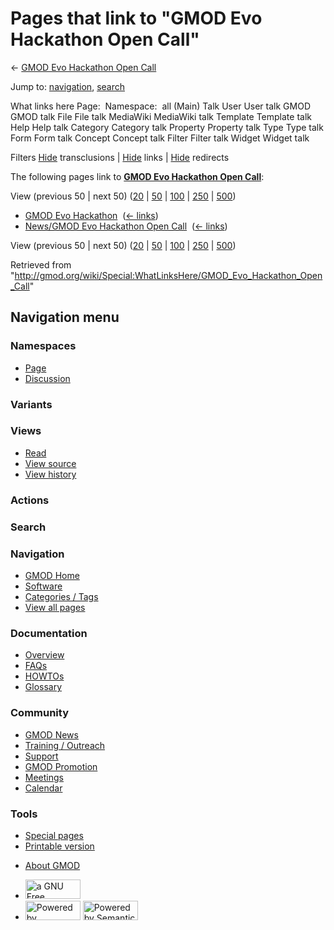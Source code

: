 <div id="mw-page-base" class="noprint">

</div>

<div id="mw-head-base" class="noprint">

</div>

<div id="content" class="mw-body" role="main">

<span id="top"></span>

<div id="mw-js-message" style="display:none;">

</div>



# <span dir="auto">Pages that link to "GMOD Evo Hackathon Open Call"</span>

<div id="bodyContent">

<div id="contentSub">

← [GMOD Evo Hackathon Open
Call](/wiki/GMOD_Evo_Hackathon_Open_Call "GMOD Evo Hackathon Open Call")

</div>

<div id="jump-to-nav" class="mw-jump">

Jump to: [navigation](#mw-navigation), [search](#p-search)

</div>

<div id="mw-content-text">

What links here Page:  Namespace:  all (Main) Talk User User talk GMOD
GMOD talk File File talk MediaWiki MediaWiki talk Template Template talk
Help Help talk Category Category talk Property Property talk Type Type
talk Form Form talk Concept Concept talk Filter Filter talk Widget
Widget talk

Filters
[Hide](/mediawiki/index.php?title=Special:WhatLinksHere/GMOD_Evo_Hackathon_Open_Call&hidetrans=1 "Special:WhatLinksHere/GMOD Evo Hackathon Open Call")
transclusions \|
[Hide](/mediawiki/index.php?title=Special:WhatLinksHere/GMOD_Evo_Hackathon_Open_Call&hidelinks=1 "Special:WhatLinksHere/GMOD Evo Hackathon Open Call")
links \|
[Hide](/mediawiki/index.php?title=Special:WhatLinksHere/GMOD_Evo_Hackathon_Open_Call&hideredirs=1 "Special:WhatLinksHere/GMOD Evo Hackathon Open Call")
redirects

The following pages link to **[GMOD Evo Hackathon Open
Call](/wiki/GMOD_Evo_Hackathon_Open_Call "GMOD Evo Hackathon Open Call")**:

View (previous 50 \| next 50)
([20](/mediawiki/index.php?title=Special:WhatLinksHere/GMOD_Evo_Hackathon_Open_Call&limit=20 "Special:WhatLinksHere/GMOD Evo Hackathon Open Call")
\|
[50](/mediawiki/index.php?title=Special:WhatLinksHere/GMOD_Evo_Hackathon_Open_Call&limit=50 "Special:WhatLinksHere/GMOD Evo Hackathon Open Call")
\|
[100](/mediawiki/index.php?title=Special:WhatLinksHere/GMOD_Evo_Hackathon_Open_Call&limit=100 "Special:WhatLinksHere/GMOD Evo Hackathon Open Call")
\|
[250](/mediawiki/index.php?title=Special:WhatLinksHere/GMOD_Evo_Hackathon_Open_Call&limit=250 "Special:WhatLinksHere/GMOD Evo Hackathon Open Call")
\|
[500](/mediawiki/index.php?title=Special:WhatLinksHere/GMOD_Evo_Hackathon_Open_Call&limit=500 "Special:WhatLinksHere/GMOD Evo Hackathon Open Call"))

- [GMOD Evo Hackathon](/wiki/GMOD_Evo_Hackathon "GMOD Evo Hackathon") ‎
  <span class="mw-whatlinkshere-tools">([←
  links](/mediawiki/index.php?title=Special:WhatLinksHere&target=GMOD+Evo+Hackathon "Special:WhatLinksHere"))</span>
- [News/GMOD Evo Hackathon Open
  Call](/wiki/News/GMOD_Evo_Hackathon_Open_Call "News/GMOD Evo Hackathon Open Call")
  ‎ <span class="mw-whatlinkshere-tools">([←
  links](/mediawiki/index.php?title=Special:WhatLinksHere&target=News%2FGMOD+Evo+Hackathon+Open+Call "Special:WhatLinksHere"))</span>

View (previous 50 \| next 50)
([20](/mediawiki/index.php?title=Special:WhatLinksHere/GMOD_Evo_Hackathon_Open_Call&limit=20 "Special:WhatLinksHere/GMOD Evo Hackathon Open Call")
\|
[50](/mediawiki/index.php?title=Special:WhatLinksHere/GMOD_Evo_Hackathon_Open_Call&limit=50 "Special:WhatLinksHere/GMOD Evo Hackathon Open Call")
\|
[100](/mediawiki/index.php?title=Special:WhatLinksHere/GMOD_Evo_Hackathon_Open_Call&limit=100 "Special:WhatLinksHere/GMOD Evo Hackathon Open Call")
\|
[250](/mediawiki/index.php?title=Special:WhatLinksHere/GMOD_Evo_Hackathon_Open_Call&limit=250 "Special:WhatLinksHere/GMOD Evo Hackathon Open Call")
\|
[500](/mediawiki/index.php?title=Special:WhatLinksHere/GMOD_Evo_Hackathon_Open_Call&limit=500 "Special:WhatLinksHere/GMOD Evo Hackathon Open Call"))

</div>

<div class="printfooter">

Retrieved from
"<http://gmod.org/wiki/Special:WhatLinksHere/GMOD_Evo_Hackathon_Open_Call>"

</div>

<div id="catlinks" class="catlinks catlinks-allhidden">

</div>

<div class="visualClear">

</div>

</div>

</div>

<div id="mw-navigation">

## Navigation menu

<div id="mw-head">



<div id="left-navigation">

<div id="p-namespaces" class="vectorTabs" role="navigation"
aria-labelledby="p-namespaces-label">

### Namespaces

- <span id="ca-nstab-main"><a href="/wiki/GMOD_Evo_Hackathon_Open_Call" accesskey="c"
  title="View the content page [c]">Page</a></span>
- <span id="ca-talk"><a
  href="/mediawiki/index.php?title=Talk:GMOD_Evo_Hackathon_Open_Call&amp;action=edit&amp;redlink=1"
  accesskey="t"
  title="Discussion about the content page [t]">Discussion</a></span>

</div>

<div id="p-variants" class="vectorMenu emptyPortlet" role="navigation"
aria-labelledby="p-variants-label">

### 

### Variants[](#)

<div class="menu">

</div>

</div>

</div>

<div id="right-navigation">

<div id="p-views" class="vectorTabs" role="navigation"
aria-labelledby="p-views-label">

### Views

- <span id="ca-view">[Read](/wiki/GMOD_Evo_Hackathon_Open_Call)</span>
- <span id="ca-viewsource"><a
  href="/mediawiki/index.php?title=GMOD_Evo_Hackathon_Open_Call&amp;action=edit"
  accesskey="e" title="This page is protected.
  You can view its source [e]">View source</a></span>
- <span id="ca-history"><a
  href="/mediawiki/index.php?title=GMOD_Evo_Hackathon_Open_Call&amp;action=history"
  accesskey="h" title="Past revisions of this page [h]">View history</a></span>

</div>

<div id="p-cactions" class="vectorMenu emptyPortlet" role="navigation"
aria-labelledby="p-cactions-label">

### Actions[](#)

<div class="menu">

</div>

</div>

<div id="p-search" role="search">

### Search

<div id="simpleSearch">

</div>

</div>

</div>

</div>

<div id="mw-panel">

<div id="p-logo" role="banner">

<a href="/wiki/Main_Page"
style="background-image: url(http://gmod.org/images/GMOD-cogs.png);"
title="Visit the main page"></a>

</div>

<div id="p-Navigation" class="portal" role="navigation"
aria-labelledby="p-Navigation-label">

### Navigation

<div class="body">

- <span id="n-GMOD-Home">[GMOD Home](/wiki/Main_Page)</span>
- <span id="n-Software">[Software](/wiki/GMOD_Components)</span>
- <span id="n-Categories-.2F-Tags">[Categories /
  Tags](/wiki/Categories)</span>
- <span id="n-View-all-pages">[View all
  pages](/wiki/Special:AllPages)</span>

</div>

</div>

<div id="p-Documentation" class="portal" role="navigation"
aria-labelledby="p-Documentation-label">

### Documentation

<div class="body">

- <span id="n-Overview">[Overview](/wiki/Overview)</span>
- <span id="n-FAQs">[FAQs](/wiki/Category:FAQ)</span>
- <span id="n-HOWTOs">[HOWTOs](/wiki/Category:HOWTO)</span>
- <span id="n-Glossary">[Glossary](/wiki/Glossary)</span>

</div>

</div>

<div id="p-Community" class="portal" role="navigation"
aria-labelledby="p-Community-label">

### Community

<div class="body">

- <span id="n-GMOD-News">[GMOD News](/wiki/GMOD_News)</span>
- <span id="n-Training-.2F-Outreach">[Training /
  Outreach](/wiki/Training_and_Outreach)</span>
- <span id="n-Support">[Support](/wiki/Support)</span>
- <span id="n-GMOD-Promotion">[GMOD
  Promotion](/wiki/GMOD_Promotion)</span>
- <span id="n-Meetings">[Meetings](/wiki/Meetings)</span>
- <span id="n-Calendar">[Calendar](/wiki/Calendar)</span>

</div>

</div>

<div id="p-tb" class="portal" role="navigation"
aria-labelledby="p-tb-label">

### Tools

<div class="body">

- <span id="t-specialpages"><a href="/wiki/Special:SpecialPages" accesskey="q"
  title="A list of all special pages [q]">Special pages</a></span>
- <span id="t-print"><a
  href="/mediawiki/index.php?title=Special:WhatLinksHere/GMOD_Evo_Hackathon_Open_Call&amp;printable=yes"
  rel="alternate" accesskey="p"
  title="Printable version of this page [p]">Printable version</a></span>

</div>

</div>

</div>

</div>

<div id="footer" role="contentinfo">

- <span id="footer-places-about">[About
  GMOD](/wiki/GMOD:About "GMOD:About")</span>

<!-- -->

- <span id="footer-copyrightico">[<img src="http://www.gnu.org/graphics/gfdl-logo-small.png" width="88"
  height="31" alt="a GNU Free Documentation License" />](http://www.gnu.org/licenses/fdl-1.3.html)</span>
- <span id="footer-poweredbyico">[<img src="/mediawiki/skins/common/images/poweredby_mediawiki_88x31.png"
  width="88" height="31" alt="Powered by MediaWiki" />](//www.mediawiki.org/)
  [<img
  src="/mediawiki/extensions/SemanticMediaWiki/includes/../resources/images/smw_button.png"
  width="88" height="31" alt="Powered by Semantic MediaWiki" />](https://www.semantic-mediawiki.org/wiki/Semantic_MediaWiki)</span>

<div style="clear:both">

</div>

</div>

